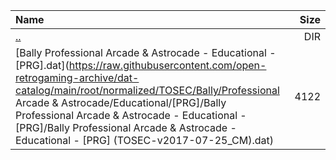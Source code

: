 |Name|Size|
|:---|---:|
|[..](../index.html)|DIR|
|[Bally Professional Arcade & Astrocade - Educational - [PRG].dat](https://raw.githubusercontent.com/open-retrogaming-archive/dat-catalog/main/root/normalized/TOSEC/Bally/Professional Arcade & Astrocade/Educational/[PRG]/Bally Professional Arcade & Astrocade - Educational - [PRG]/Bally Professional Arcade & Astrocade - Educational - [PRG] (TOSEC-v2017-07-25_CM).dat)|4122|
